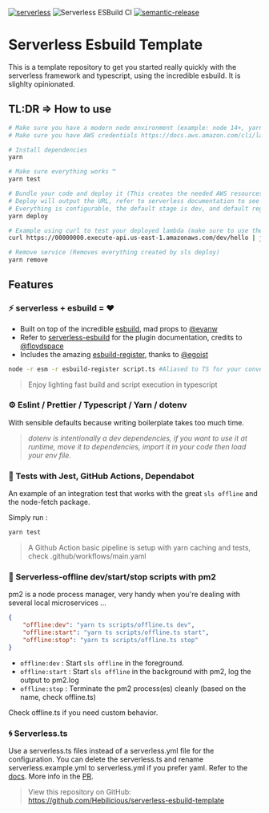 [![serverless](http://public.serverless.com/badges/v3.svg)](http://www.serverless.com) ![Serverless ESBuild CI](https://github.com/Hebilicious/serverless-esbuild-template/workflows/Serverless%20ESBuild%20CI/badge.svg) [![semantic-release](https://img.shields.io/badge/%20%20%F0%9F%93%A6%F0%9F%9A%80-semantic--release-e10079.svg)](https://github.com/semantic-release/semantic-release)

# Serverless Esbuild Template

This is a template repository to get you started really quickly with the serverless framework and typescript, using the incredible esbuild.
It is slighlty opinionated.

## TL:DR => How to use

```bash
# Make sure you have a modern node environment (example: node 14+, yarn)
# Make sure you have AWS credentials https://docs.aws.amazon.com/cli/latest/userguide/cli-configure-files.html

# Install dependencies
yarn

# Make sure everything works ™
yarn test

# Bundle your code and deploy it (This creates the needed AWS resources, Lambda, apiGw, s3...)
# Deploy will output the URL, refer to serverless documentation to see how everything gets mapped from the serverless.yml
# Everything is configurable, the default stage is dev, and default region is us-east-1
yarn deploy

# Example using curl to test your deployed lambda (make sure to use the correct url)
curl https://00000000.execute-api.us-east-1.amazonaws.com/dev/hello | jq

# Remove service (Removes everything created by sls deploy)
yarn remove
```

## Features

### ⚡ serverless + esbuild = ❤

-   Built on top of the incredible [esbuild](https://github.com/evanw/esbuild), mad props to [@evanw](https://github.com/evanw)
-   Refer to [serverless-esbuild](https://github.com/floydspace/serverless-esbuild) for the plugin documentation, credits to [@floydspace](https://github.com/floydspace)
-   Includes the amazing [esbuild-register](https://github.com/egoist/esbuild-register), thanks to [@egoist](https://github.com/egoist)

```bash
node -r esm -r esbuild-register script.ts #Aliased to TS for your convenience
```

> Enjoy lighting fast build and script execution in typescript

### ⚙ Eslint / Prettier / Typescript / Yarn / dotenv

With sensible defaults because writing boilerplate takes too much time.

> _dotenv is intentionally a dev dependencies, if you want to use it at runtime, move it to dependencies, import it in your code then load your env file._

### 🧪 Tests with Jest, GitHub Actions, Dependabot

An example of an integration test that works with the great `sls offline` and the node-fetch package.

Simply run :

```bash
yarn test
```

> A Github Action basic pipeline is setup with yarn caching and tests, check .github/workflows/main.yaml

### 📴 Serverless-offline dev/start/stop scripts with pm2

pm2 is a node process manager, very handy when you're dealing with several local microservices ...

```json
{
    "offline:dev": "yarn ts scripts/offline.ts dev",
    "offline:start": "yarn ts scripts/offline.ts start",
    "offline:stop": "yarn ts scripts/offline.ts stop"
}
```

-   `offline:dev` : Start `sls offline` in the foreground.
-   `offline:start` : Start `sls offline` in the background with pm2, log the output to pm2.log
-   `offline:stop` : Terminate the pm2 process(es) cleanly (based on the name, check offline.ts)

Check offline.ts if you need custom behavior.

### 🌀 Serverless.ts

Use a serverless.ts files instead of a serverless.yml file for the configuration.
You can delete the serverless.ts and rename serverless.example.yml to serverless.yml if you prefer yaml.
Refer to the [docs](https://www.serverless.com/framework/docs/providers/aws/guide/intro/).
More info in the [PR](https://github.com/serverless/serverless/pull/7755).

> View this repository on GitHub: <https://github.com/Hebilicious/serverless-esbuild-template>
